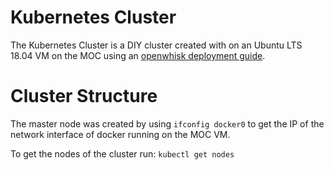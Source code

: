 # Kubernetes Cluster
The Kubernetes Cluster is a DIY cluster created with on an Ubuntu LTS 18.04 VM on the MOC using an [openwhisk deployment guide](https://github.com/apache/openwhisk-deploy-kube/blob/master/docs/k8s-diy-ubuntu.md).

# Cluster Structure
The master node was created by using `ifconfig docker0` to get the IP of the network interface of docker running on the MOC VM.

To get the nodes of the cluster run: `kubectl get nodes`



